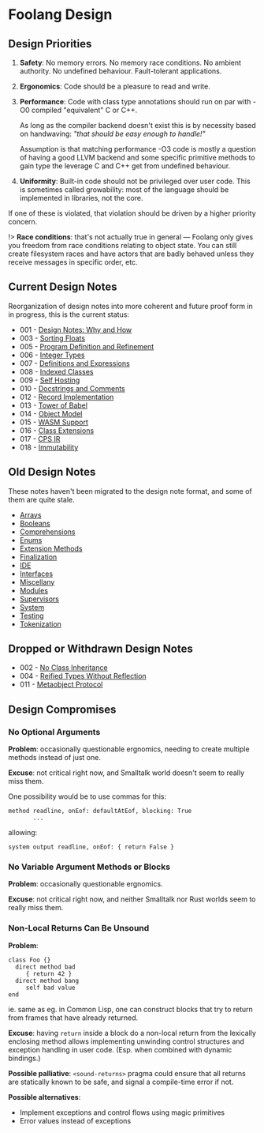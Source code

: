 # Foolang Design

## Design Priorities

1. **Safety**: No memory errors. No memory race conditions. No ambient
   authority. No undefined behaviour. Fault-tolerant applications.

2. **Ergonomics**: Code should be a pleasure to read and write.

3. **Performance**: Code with class type annotations should run on par with -O0
   compiled "equivalent" C or C++.
   
   As long as the compiler backend doesn't exist this is by necessity based on
   handwaving: _"that should be easy enough to handle!"_
   
   Assumption is that matching performance -O3 code is mostly a question of
   having a good LLVM backend and some specific primitive methods to gain type
   the leverage C and C++ get from undefined behaviour.

4. **Uniformity**: Built-in code should not be privileged over user code.
   This is sometimes called growability: most of the language should
   be implemented in libraries, not the core.

If one of these is violated, that violation should be driven by a higher
priority concern.

!> **Race conditions**: that's not actually true in general &mdash; Foolang
only gives you freedom from race conditions relating to object state. You can
still create filesystem races and have actors that are badly behaved unless they
receive messages in specific order, etc.

## Current Design Notes

Reorganization of design notes into more coherent and future proof form
in in progress, this is the current status:

- 001 - [Design Notes: Why and How](design/001-design-notes-why-and-how.md)
- 003 - [Sorting Floats](design/003-sorting-floats.md)
- 005 - [Program Definition and Refinement](design/005-program-definition-and-refinement.md)
- 006 - [Integer Types](design/006-integer-types.md)
- 007 - [Definitions and Expressions](design/007-definitions-and-expressions.md)
- 008 - [Indexed Classes](design/008-indexed-classes.md)
- 009 - [Self Hosting](design/009-self-hosting.md)
- 010 - [Docstrings and Comments](design/010-docstrings-and-comments.md)
- 012 - [Record Implementation](design/012-record-implementation.md)
- 013 - [Tower of Babel](design/013-tower-of-babel.md)
- 014 - [Object Model](design/014-object-model.md)
- 015 - [WASM Support](design/015-wasm-support.md)
- 016 - [Class Extensions](design/016-class-extensions.md)
- 017 - [CPS IR](design/017-cps-ir.md)
- 018 - [Immutability](design/018-immutability.md)

## Old Design Notes

These notes haven't been migrated to the design note format, and some of them
are quite stale.

- [Arrays](Arrays.md)
- [Booleans](Booleans.md)
- [Comprehensions](Comprehensions.md)
- [Enums](Enums.md)
- [Extension Methods](Extension_Methods.md)
- [Finalization](Finalization.md)
- [IDE](IDE.md)
- [Interfaces](Interfaces.md)
- [Miscellany](Miscellany.md)
- [Modules](Modules.md)
- [Supervisors](Supervisors.md)
- [System](system.md)
- [Testing](Testing.md)
- [Tokenization](Tokenization.md)

## Dropped or Withdrawn Design Notes

- 002 - [No Class Inheritance](design/old/002-no-class-inheritance.md)
- 004 - [Reified Types Without Reflection](design/old/004-reified-types-without-reflection.md)
- 011 - [Metaobject Protocol](design/old/011-metaobject-protocol.md)

## Design Compromises

### No Optional Arguments

**Problem**: occasionally questionable ergnomics, needing to create multiple
methods instead of just one.

**Excuse**: not critical right now, and Smalltalk world doesn't seem to really
miss them.

One possibility would be to use commas for this:

```
method readline, onEof: defaultAtEof, blocking: True
       ...
```

allowing:

```
system output readline, onEof: { return False }
```

### No Variable Argument Methods or Blocks

**Problem**: occasionally questionable ergnomics.

**Excuse**: not critical right now, and neither Smalltalk nor Rust worlds seem
to really miss them.

### Non-Local Returns Can Be Unsound

**Problem**:

``` foolang
class Foo {}
  direct method bad
     { return 42 }
  direct method bang
     self bad value
end
```


ie. same as eg. in Common Lisp, one can construct blocks that try to return from
frames that have already returned.

**Excuse**: having `return` inside a block do a non-local return from the
lexically enclosing method allows implementing unwinding control structures and
exception handling in user code. (Esp. when combined with dynamic bindings.)

**Possible palliative**: `<sound-returns>` pragma could ensure that all
returns are statically known to be safe, and signal a compile-time
error if not.

**Possible alternatives**:
- Implement exceptions and control flows using magic primitives
- Error values instead of exceptions
